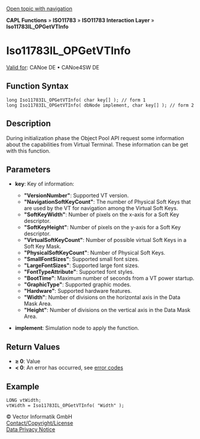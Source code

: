 [Open topic with navigation](../../../../../../CANoeDEFamily.htm#Topics/CAPLFunctions/ISO11783/ISOInteractionLayer/Functions/CAPLfunctionIso11783ILOPGetVTInfo.md)

**CAPL Functions** » **ISO11783** » **ISO11783 Interaction Layer** » **Iso11783IL_OPGetVTInfo**

# Iso11783IL_OPGetVTInfo

[Valid for](../../../../Shared/FeatureAvailability.md): CANoe DE • CANoe4SW DE

## Function Syntax

```plaintext
long Iso11783IL_OPGetVTInfo( char key[] ); // form 1
long Iso11783IL_OPGetVTInfo( dbNode implement, char key[] ); // form 2
```

## Description

During initialization phase the Object Pool API request some information about the capabilities from Virtual Terminal. These information can be get with this function.

## Parameters

- **key**: Key of information:
  - **"VersionNumber"**: Supported VT version.
  - **"NavigationSoftKeyCount"**: The number of Physical Soft Keys that are used by the VT for navigation among the Virtual Soft Keys.
  - **"SoftKeyWidth"**: Number of pixels on the x-axis for a Soft Key descriptor.
  - **"SoftKeyHeight"**: Number of pixels on the y-axis for a Soft Key descriptor.
  - **"VirtualSoftKeyCount"**: Number of possible virtual Soft Keys in a Soft Key Mask.
  - **"PhysicalSoftKeyCount"**: Number of Physical Soft Keys.
  - **"SmallFontSizes"**: Supported small font sizes.
  - **"LargeFontSizes"**: Supported large font sizes.
  - **"FontTypeAttribute"**: Supported font styles.
  - **"BootTime"**: Maximum number of seconds from a VT power startup.
  - **"GraphicType"**: Supported graphic modes.
  - **"Hardware"**: Supported hardware features.
  - **"Width"**: Number of divisions on the horizontal axis in the Data Mask Area.
  - **"Height"**: Number of divisions on the vertical axis in the Data Mask Area.

- **implement**: Simulation node to apply the function.

## Return Values

- **≥ 0**: Value
- **< 0**: An error has occurred, see [error codes](../../../CAPLfunctionsISOj1939ErrorCodes.md)

## Example

```plaintext
LONG vtWidth;
vtWidth = Iso11783IL_OPGetVTInfo( "Width" );
```

© Vector Informatik GmbH  
[Contact/Copyright/License](../../../../Shared/ContactCopyrightLicense.md)  
[Data Privacy Notice](https://www.vector.com/int/en/company/get-info/privacy-policy/)